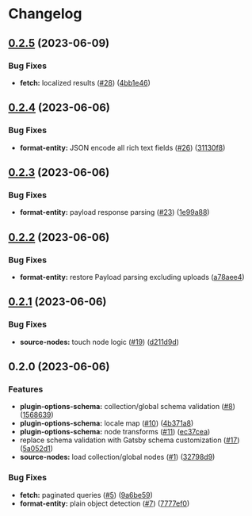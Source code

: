# Changelog

## [0.2.5](https://github.com/thompsonsj/gatbsy-source-payload-cms/compare/v0.2.4...v0.2.5) (2023-06-09)


### Bug Fixes

* **fetch:** localized results ([#28](https://github.com/thompsonsj/gatbsy-source-payload-cms/issues/28)) ([4bb1e46](https://github.com/thompsonsj/gatbsy-source-payload-cms/commit/4bb1e46b391d322f0d45aca5449057bc2940442f))

## [0.2.4](https://github.com/thompsonsj/gatbsy-source-payload-cms/compare/v0.2.3...v0.2.4) (2023-06-06)


### Bug Fixes

* **format-entity:** JSON encode all rich text fields ([#26](https://github.com/thompsonsj/gatbsy-source-payload-cms/issues/26)) ([31130f8](https://github.com/thompsonsj/gatbsy-source-payload-cms/commit/31130f81ee1824907c1d85d0d1375ab74160fd52))

## [0.2.3](https://github.com/thompsonsj/gatbsy-source-payload-cms/compare/v0.2.2...v0.2.3) (2023-06-06)


### Bug Fixes

* **format-entity:** payload response parsing ([#23](https://github.com/thompsonsj/gatbsy-source-payload-cms/issues/23)) ([1e99a88](https://github.com/thompsonsj/gatbsy-source-payload-cms/commit/1e99a88c492782e5caf2d4669b826a54baddeb41))

## [0.2.2](https://github.com/thompsonsj/gatbsy-source-payload-cms/compare/v0.2.1...v0.2.2) (2023-06-06)


### Bug Fixes

* **format-entity:** restore Payload parsing excluding uploads ([a78aee4](https://github.com/thompsonsj/gatbsy-source-payload-cms/commit/a78aee4668b1c8a0a8aebabf265f92b38241f61b))

## [0.2.1](https://github.com/thompsonsj/gatbsy-source-payload-cms/compare/v0.2.0...v0.2.1) (2023-06-06)


### Bug Fixes

* **source-nodes:** touch node logic ([#19](https://github.com/thompsonsj/gatbsy-source-payload-cms/issues/19)) ([d211d9d](https://github.com/thompsonsj/gatbsy-source-payload-cms/commit/d211d9dd534314868dcc62c609c1805dd3d92b69))

## 0.2.0 (2023-06-06)


### Features

* **plugin-options-schema:** collection/global schema validation ([#8](https://github.com/thompsonsj/gatbsy-source-payload-cms/issues/8)) ([1568639](https://github.com/thompsonsj/gatbsy-source-payload-cms/commit/1568639aceb7f33cd13857328d6b86ae6fa6a2fe))
* **plugin-options-schema:** locale map ([#10](https://github.com/thompsonsj/gatbsy-source-payload-cms/issues/10)) ([4b371a8](https://github.com/thompsonsj/gatbsy-source-payload-cms/commit/4b371a845df77d5bd1a2678240a7ad1b7d0f850a))
* **plugin-options-schema:** node transforms ([#11](https://github.com/thompsonsj/gatbsy-source-payload-cms/issues/11)) ([ec37cea](https://github.com/thompsonsj/gatbsy-source-payload-cms/commit/ec37cea753824bd24ae2e6b5dcd790eaa4d48c48))
* replace schema validation with Gatsby schema customization ([#17](https://github.com/thompsonsj/gatbsy-source-payload-cms/issues/17)) ([5a052d1](https://github.com/thompsonsj/gatbsy-source-payload-cms/commit/5a052d1e9128c910de654fe3f5a6e7ffaea9fa12))
* **source-nodes:** load collection/global nodes ([#1](https://github.com/thompsonsj/gatbsy-source-payload-cms/issues/1)) ([32798d9](https://github.com/thompsonsj/gatbsy-source-payload-cms/commit/32798d9066ea6fb05e9c9d5f0283dd708bb5682f))


### Bug Fixes

* **fetch:** paginated queries ([#5](https://github.com/thompsonsj/gatbsy-source-payload-cms/issues/5)) ([9a6be59](https://github.com/thompsonsj/gatbsy-source-payload-cms/commit/9a6be5918ba4d0f6e1aeba3bd033fb9d04241f3d))
* **format-entity:** plain object detection ([#7](https://github.com/thompsonsj/gatbsy-source-payload-cms/issues/7)) ([7777ef0](https://github.com/thompsonsj/gatbsy-source-payload-cms/commit/7777ef067e85fef6cab8e6591283c78e7f40a404))
